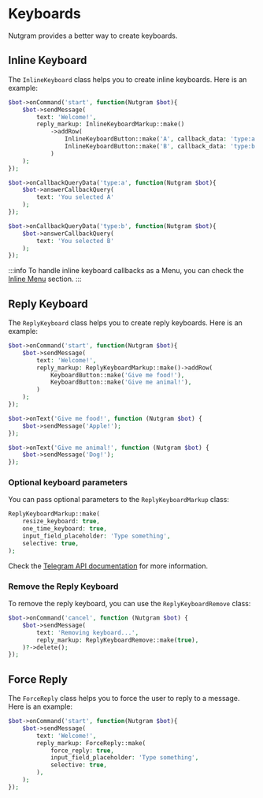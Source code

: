 # Keyboards

Nutgram provides a better way to create keyboards.

## Inline Keyboard

The `InlineKeyboard` class helps you to create inline keyboards.
Here is an example:

```php
$bot->onCommand('start', function(Nutgram $bot){
    $bot->sendMessage(
        text: 'Welcome!',
        reply_markup: InlineKeyboardMarkup::make()
            ->addRow(
                InlineKeyboardButton::make('A', callback_data: 'type:a'), 
                InlineKeyboardButton::make('B', callback_data: 'type:b')
            )
    );
});

$bot->onCallbackQueryData('type:a', function(Nutgram $bot){
    $bot->answerCallbackQuery(
        text: 'You selected A'
    );
});

$bot->onCallbackQueryData('type:b', function(Nutgram $bot){
    $bot->answerCallbackQuery(
        text: 'You selected B'
    );
});
```

:::info
To handle inline keyboard callbacks as a Menu, you can check the [Inline Menu](/docs/usage/inline_menu) section.
:::

## Reply Keyboard

The `ReplyKeyboard` class helps you to create reply keyboards.
Here is an example:

```php
$bot->onCommand('start', function(Nutgram $bot){
    $bot->sendMessage(
        text: 'Welcome!',
        reply_markup: ReplyKeyboardMarkup::make()->addRow(
            KeyboardButton::make('Give me food!'),
            KeyboardButton::make('Give me animal!'),
        )
    );
});

$bot->onText('Give me food!', function (Nutgram $bot) {
    $bot->sendMessage('Apple!');
});

$bot->onText('Give me animal!', function (Nutgram $bot) {
    $bot->sendMessage('Dog!');
});
```

### Optional keyboard parameters

You can pass optional parameters to the `ReplyKeyboardMarkup` class:

```php
ReplyKeyboardMarkup::make(
    resize_keyboard: true,
    one_time_keyboard: true,
    input_field_placeholder: 'Type something',
    selective: true,
);
```

Check the [Telegram API documentation](https://core.telegram.org/bots/api#replykeyboardmarkup) for more information.

### Remove the Reply Keyboard

To remove the reply keyboard, you can use the `ReplyKeyboardRemove` class:

```php
$bot->onCommand('cancel', function (Nutgram $bot) {
    $bot->sendMessage(
        text: 'Removing keyboard...',
        reply_markup: ReplyKeyboardRemove::make(true),
    )?->delete();
});
```

## Force Reply

The `ForceReply` class helps you to force the user to reply to a message.
Here is an example:

```php
$bot->onCommand('start', function(Nutgram $bot){
    $bot->sendMessage(
        text: 'Welcome!',
        reply_markup: ForceReply::make(
            force_reply: true,
            input_field_placeholder: 'Type something',
            selective: true,
        ),
    );
});
```
